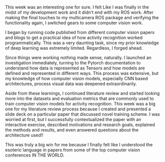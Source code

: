 This week was an interesting one for sure. I felt Like I was finally in the midst of my development work and it didn't end with my ROS work. After making the final touches to my multicamera ROS package and verifying the functionality again, I switched gears to some computer vision work.

I began by running code published from different computer vision papers and blogs to get a practical idea of how activity recognition worked programmatically. This was a very daunting task, since my prior knowledge of deep learning was extremely limited. Regardless, I forged ahead.

Since things were working nothing made sense, naturally. I launched an investigation immediately, turning to the Pytorch documentation to understand how data is represented as Tensors and how models are defined and represented in different ways. This process was extensive, but my knowledge of how computer vision models, especially CNN based architectures, process visual data was deepened extraordinarily.

Aside from these learnings, I continued literature review and started looking more into the datasets and evaluation metrics that are commonly used to train computer vision models for activity recognition. This week was a big one for my literature review process because I created and presented a slide deck on a particular paper that discussed novel training scheme. I was worried at first, but I successfully contextualized the paper with an interactive exercise, described motivations and research goals, explained the methods and results, and even answered questions about the architecture used!!

This was truly a big win for me because I finally felt like I understood the esoteric language in papers from some of the top computer vision conferences IN THE WORLD.
